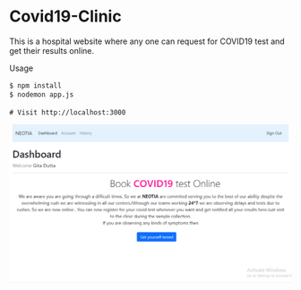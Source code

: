 # Covid19-Clinic
This is a hospital website where any one can request for COVID19 test and get their results online.

Usage
```
$ npm install
$ nodemon app.js 

# Visit http://localhost:3000 
```
![Dashboard](https://github.com/swapnoneel2301/Covid19-Clinic/blob/main/Hospital_website/Images/Screenshot%20(277).png)
